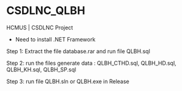 # CSDLNC_QLBH
HCMUS | CSDLNC Project
* Need to install .NET Framework

Step 1: Extract the file database.rar and run file QLBH.sql

Step 2: run the files generate data : QLBH_CTHD.sql, QLBH_HD.sql, QLBH_KH.sql, QLBH_SP.sql

Step 3: run file QLBH.sln or QLBH.exe in Release

